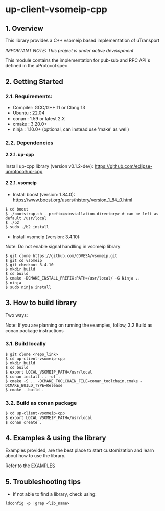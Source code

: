 # up-client-vsomeip-cpp
## 1. Overview
This library provides a C++ vsomeip based implementation of uTransport

*_IMPORTANT NOTE:_ This project is under active development*

This module contains the implementation for pub-sub and RPC API`s defined in the uProtocol spec

## 2. Getting Started
### 2.1. Requirements:
- Compiler: GCC/G++ 11 or Clang 13
- Ubuntu  : 22.04
- conan   : 1.59 or latest 2.X
- cmake   : 3.20.0+
- ninja   : 1.10.0+ (optional, can instead use 'make' as well)

### 2.2. Dependencies
#### 2.2.1. up-cpp
Install up-cpp library (version v0.1.2-dev): https://github.com/eclipse-uprotocol/up-cpp

#### 2.2.1. vsomeip
- Install boost (version: 1.84.0): https://www.boost.org/users/history/version_1_84_0.html
```
$ cd boost
$ ./bootstrap.sh --prefix=<installation-directory> # can be left as default /usr/local
$ ./b2
$ sudo ./b2 install
```

- Install vsomeip (version: 3.4.10):

Note: Do not enable signal handlling in vsomeip library
```
$ git clone https://github.com/COVESA/vsomeip.git
$ git cd vsomeip
$ git checkout 3.4.10
$ mkdir build
$ cd build
$ cmake -DCMAKE_INSTALL_PREFIX:PATH=/usr/local/ -G Ninja ..
$ ninja
$ sudo ninja install
```

## 3. How to build library
Two ways:

Note: If you are planning on running the examples, follow, 3.2 Build as conan package instructions
### 3.1. Build locally
```
$ git clone <repo_link>
$ cd up-client-vsomeip-cpp
$ mkdir build
$ cd build
$ export LOCAL_VSOMEIP_PATH=/usr/local
$ conan install .. -of .
$ cmake -S .. -DCMAKE_TOOLCHAIN_FILE=conan_toolchain.cmake -DCMAKE_BUILD_TYPE=Release
$ cmake --build .
```

### 3.2. Build as conan package
```
$ cd up-client-vsomeip-cpp
$ export LOCAL_VSOMEIP_PATH=/usr/local
$ conan create .
```

## 4. Examples & using the library
Examples provided, are the best place to start customization and learn about how to use the library.

Refer to the [EXAMPLES](examples/README.md)

## 5. Troubleshooting tips
- If not able to find a library, check using:
```
ldconfig -p |grep <lib_name>
```